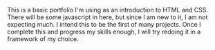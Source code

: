 This is a basic portfolio I'm using as an introduction to HTML and CSS. There will be some javascript in here, but since I am new to it, I am not expecting much.
I intend this to be the first of many projects. Once I complete this and progress my skills enough, I will try redoing it in a framework of my choice.
